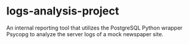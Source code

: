 # logs-analysis-project
An internal reporting tool that utilizes the PostgreSQL Python wrapper Psycopg to analyze the server logs of a mock newspaper site. 

